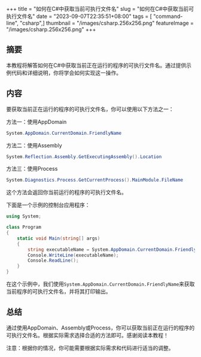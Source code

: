 +++
title = "如何在C#中获取当前可执行文件名"
slug = "如何在C#中获取当前可执行文件名"
date = "2023-09-07T22:35:51+08:00"
tags = [ "command-line", "csharp",]
thumbnail = "/images/csharp.256x256.png"
featureImage = "/images/csharp.256x256.png"
+++


## 摘要

本教程将解答如何在C#中获取当前正在运行的程序的可执行文件名。通过提供示例代码和详细说明，你将学会如何实现这一操作。

## 内容

要获取当前正在运行的程序的可执行文件名，你可以使用以下方法之一：

方法一：使用AppDomain

```csharp
System.AppDomain.CurrentDomain.FriendlyName
```

方法二：使用Assembly

```csharp
System.Reflection.Assembly.GetExecutingAssembly().Location
```

方法三：使用Process

```csharp
System.Diagnostics.Process.GetCurrentProcess().MainModule.FileName
```

这个方法会返回你当前运行的程序的可执行文件名。

下面是一个示例的控制台应用程序：

```csharp
using System;

class Program
{
    static void Main(string[] args)
    {
        string executableName = System.AppDomain.CurrentDomain.FriendlyName;
        Console.WriteLine(executableName);
        Console.ReadLine();
    }
}
```

在这个示例中，我们使用`System.AppDomain.CurrentDomain.FriendlyName`来获取当前程序的可执行文件名，并将其打印输出。

## 总结

通过使用AppDomain、Assembly或Process，你可以获取当前正在运行的程序的可执行文件名。根据实际需求选择合适的方法即可。感谢阅读本教程！

注意：根据你的情况，你可能需要根据实际需求和代码进行适当的调整。


